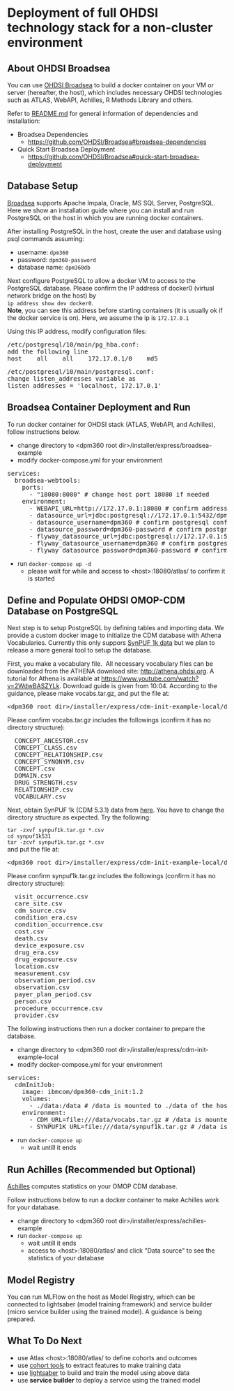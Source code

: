 
# Deployment of full OHDSI technology stack for a non-cluster environment

## About OHDSI Broadsea


You can use [OHDSI Broadsea](https://github.com/OHDSI/Broadsea) to build a docker container on your VM or server (hereafter, the host), which includes necessary OHDSI technologies such as ATLAS, WebAPI, Achilles, R Methods Library and others.


Refer to [README.md](https://github.com/OHDSI/Broadsea/blob/master/README.md) for general information of dependencies and installation:
- Broadsea Dependencies
  - https://github.com/OHDSI/Broadsea#broadsea-dependencies
- Quick Start Broadsea Deployment
  - https://github.com/OHDSI/Broadsea#quick-start-broadsea-deployment

## Database Setup


[Broadsea](https://github.com/OHDSI/Broadsea) supports Apache Impala, Oracle, MS SQL Server, PostgreSQL. Here we show an installation guide where you can install and run PostgreSQL on the host in which you are running docker containers.


After installing PostgreSQL in the host, create the user and database using psql commands assuming:
- username: `dpm360`
- password: `dpm360-password`
- database name: `dpm360db`


Next configure PostgreSQL to allow a docker VM to access to the PostgreSQL database. 
Please confirm the IP address of docker0 (virtual network bridge on the host) by<br>
`ip address show dev docker0`.<br>
**Note**, you can see this address before starting containers (it is usually ok if the docker service is on). Here, we assume the ip is `172.17.0.1`


Using this IP address, modify configuration files:

<pre>
/etc/postgresql/10/main/pg_hba.conf:
add the following line
host    all    all    172.17.0.1/0    md5
</pre>

<pre>
/etc/postgresql/10/main/postgresql.conf:
change listen_addresses variable as
listen_addresses = 'localhost, 172.17.0.1'
</pre>

## Broadsea Container Deployment and Run


To run docker container for OHDSI stack (ATLAS, WebAPI, and Achilles), follow instructions below. 

- change directory to &lt;dpm360 root dir&gt;/installer/express/broadsea-example
- modify docker-compose.yml for your environment

<pre>
services:
  broadsea-webtools:
    ports:
      - "18080:8080" # change host port 18080 if needed
    environment:
      - WEBAPI_URL=http://172.17.0.1:18080 # confirm address and port
      - datasource_url=jdbc:postgresql://172.17.0.1:5432/dpm360db # confirm address and postgresql configuration
      - datasource_username=dpm360 # confirm postgresql configuration
      - datasource_password=dpm360-password # confirm postgresql configuration
      - flyway_datasource_url=jdbc:postgresql://172.17.0.1:5432/dpm360db # confirm address and postgresql configuration
      - flyway_datasource_username=dpm360 # confirm postgresql configuration
      - flyway_datasource_password=dpm360-password # confirm postgresql configuration
</pre>

- run `docker-compose up -d`
  - please wait for while and access to &lt;host&gt;:18080/atlas/ to confirm it is started

## Define and Populate OHDSI OMOP-CDM Database on PostgreSQL

Next step is to setup PostgreSQL by defining tables and importing data. We provide a custom docker image to initialize the CDM database with Athena Vocabularies. Currently this only suppors [SynPUF 1k data](https://www.cms.gov/research-statistics-data-and-systems/downloadable-public-use-files/synpufs) but we plan to release a more general tool to setup the database.


First, you make a vocabulary file.  All necessary vocabulary files can be downloaded from the ATHENA download site: http://athena.ohdsi.org. A tutorial for Athena is available at https://www.youtube.com/watch?v=2WdwBASZYLk. Download guide is given from 10:04. According to the guidance, please make vocabs.tar.gz, and put the file at:
<pre>
&lt;dpm360 root dir&gt;/installer/express/cdm-init-example-local/data/vocabs.tar.gz
</pre>

Please confirm vocabs.tar.gz includes the followings (confirm it has no directory structure):
<pre>
  CONCEPT_ANCESTOR.csv
  CONCEPT_CLASS.csv
  CONCEPT_RELATIONSHIP.csv
  CONCEPT_SYNONYM.csv
  CONCEPT.csv
  DOMAIN.csv
  DRUG_STRENGTH.csv
  RELATIONSHIP.csv
  VOCABULARY.csv
</pre>

Next, obtain SynPUF 1k (CDM 5.3.1) data from [here](https://caruscloud.uniklinikum-dresden.de/index.php/s/teddxwwa2JipbXH/download). You have to change the directory structure as expected. Try the following:

`tar -zxvf synpuf1k.tar.gz *.csv`<br>
`cd synpuf1k531`<br>
`tar -zcvf synpuf1k.tar.gz *.csv`<br>
and put the file at:
<pre>
&lt;dpm360 root dir&gt;/installer/express/cdm-init-example-local/data/synpuf1k.tar.gz
</pre>

Please confirm synpuf1k.tar.gz includes the followings (confirm it has no directory structure):
<pre>
  visit_occurrence.csv
  care_site.csv
  cdm_source.csv
  condition_era.csv
  condition_occurrence.csv
  cost.csv
  death.csv
  device_exposure.csv
  drug_era.csv
  drug_exposure.csv
  location.csv
  measurement.csv
  observation_period.csv
  observation.csv
  payer_plan_period.csv
  person.csv
  procedure_occurrence.csv
  provider.csv
</pre>

The following instructions then run a docker container to prepare the database.

- change directory to &lt;dpm360 root dir&gt;/installer/express/cdm-init-example-local
- modify docker-compose.yml for your environment

<pre>
services:
  cdmInitJob:
    image: ibmcom/dpm360-cdm_init:1.2
    volumes:
      - ./data:/data # /data is mounted to ./data of the host
    environment:
      - CDM_URL=file:///data/vocabs.tar.gz # /data is mounted to the host, confirm file name is correct
      - SYNPUF1K_URL=file:///data/synpuf1k.tar.gz # /data is mounted to the host, confirm file name is correct
</pre>

- run `docker-compose up`
  - wait untill it ends
  
## Run Achilles (Recommended but Optional)


[Achilles](https://ohdsi.github.io/Achilles/) computes statistics on your OMOP CDM database.


Follow instructions below to run a docker container to make Achilles work for your database.

- change directory to &lt;dpm360 root dir&gt;/installer/express/achilles-example
- run `docker-compose up`
  - wait untill it ends
  - access to &lt;host&gt;:18080/atlas/ and click "Data source" to see the statistics of your database

## Model Registry

You can run MLFlow on the host as Model Registry, which can be connected to lightsaber (model training framework) and service builder (micro service builder using the trained model). A guidance is being prepared.


## What To Do Next

- use Atlas &lt;host&gt;:18080/atlas/ to define cohorts and outcomes
- use [cohort tools](https://biomedsciai.github.io/DPM360/CohortTools) to extract features to make training data
- use [lightsaber](https://biomedsciai.github.io/DPM360/Lightsaber) to build and train the model using above data
- use **service builder** to deploy a service using the trained model
